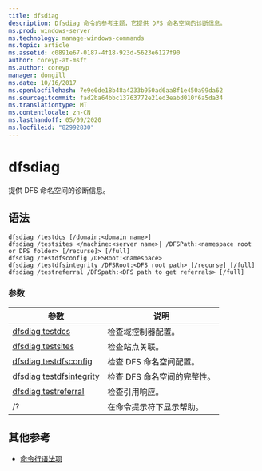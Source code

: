 ```yaml
---
title: dfsdiag
description: Dfsdiag 命令的参考主题，它提供 DFS 命名空间的诊断信息。
ms.prod: windows-server
ms.technology: manage-windows-commands
ms.topic: article
ms.assetid: c0891e67-0187-4f18-923d-5623e6127f90
author: coreyp-at-msft
ms.author: coreyp
manager: dongill
ms.date: 10/16/2017
ms.openlocfilehash: 7e9e0de18b48a4233b950ad6aa8f1e450a99da62
ms.sourcegitcommit: fad2ba64bbc13763772e21ed3eabd010f6a5da34
ms.translationtype: MT
ms.contentlocale: zh-CN
ms.lasthandoff: 05/09/2020
ms.locfileid: "82992830"
---
```

# <a name="dfsdiag"></a>dfsdiag

提供 DFS 命名空间的诊断信息。

## <a name="syntax"></a>语法

```
dfsdiag /testdcs [/domain:<domain name>]
dfsdiag /testsites </machine:<server name>| /DFSPath:<namespace root or DFS folder> [/recurse]> [/full]
dfsdiag /testdfsconfig /DFSRoot:<namespace>
dfsdiag /testdfsintegrity /DFSRoot:<DFS root path> [/recurse] [/full]
dfsdiag /testreferral /DFSpath:<DFS path to get referrals> [/full]
```

### <a name="parameters"></a>参数

| 参数 | 说明 |
| --------- | ----------- |
| [dfsdiag testdcs](dfsdiag-testdcs.md) | 检查域控制器配置。 |
| [dfsdiag testsites](dfsdiag-testsites.md) | 检查站点关联。 |
| [dfsdiag testdfsconfig](dfsdiag-testdfsconfig.md) | 检查 DFS 命名空间配置。 |
| [dfsdiag testdfsintegrity](dfsdiag-testdfsintegrity.md) | 检查 DFS 命名空间的完整性。 |
| [dfsdiag testreferral](dfsdiag-testreferral.md) | 检查引用响应。 |
| /? | 在命令提示符下显示帮助。 |

## <a name="additional-references"></a>其他参考

- [命令行语法项](command-line-syntax-key.md)
